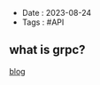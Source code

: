 - Date : 2023-08-24
- Tags : #API

## what is grpc?
[blog](https://www.altexsoft.com/blog/what-is-grpc/)


